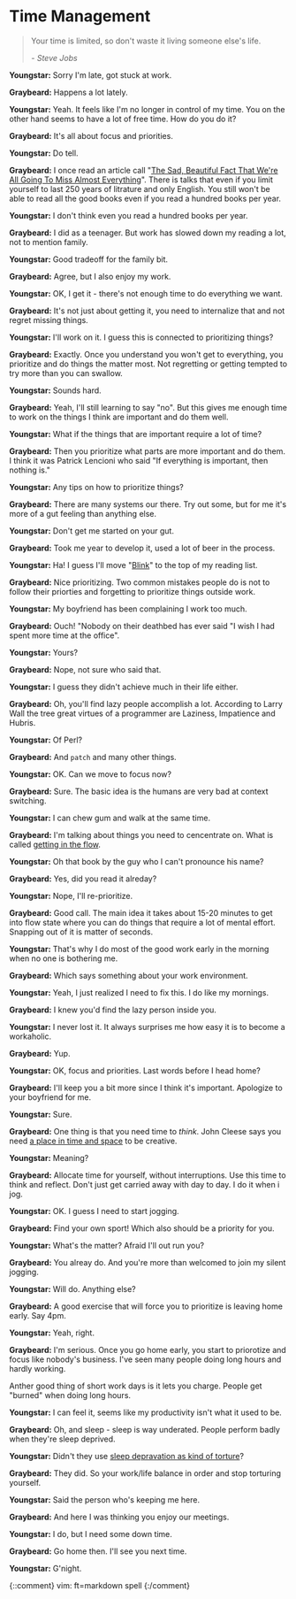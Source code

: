 # Time Management

> Your time is limited, so don't waste it living someone else's life.
>
>    *- Steve Jobs*

**Youngstar:** Sorry I'm late, got stuck at work.

**Graybeard:** Happens a lot lately.

**Youngstar:** Yeah. It feels like I'm no longer in control of my time. You on
the other hand seems to have a lot of free time. How do you do it?

**Graybeard:** It's all about focus and priorities.

**Youngstar:** Do tell.

**Graybeard:** I once read an article call "[The Sad, Beautiful Fact That We're
All Going To Miss Almost Everything][miss]". There is talks that even if you
limit yourself to last 250 years of litrature and only English. You still won't
be able to read all the good books even if you read a hundred books per year.

**Youngstar:** I don't think even you read a hundred books per year.

**Graybeard:** I did as a teenager. But work has slowed down my reading a lot,
not to mention family.

**Youngstar:** Good tradeoff for the family bit.

**Graybeard:** Agree, but I also enjoy my work.

**Youngstar:** OK, I get it - there's not enough time to do everything we want.

**Graybeard:** It's not just about getting it, you need to internalize that and
not regret missing things.

**Youngstar:** I'll work on it. I guess this is connected to prioritizing
things?

**Graybeard:** Exactly. Once you understand you won't get to everything, you
prioritize and do things the matter most. Not regretting or getting tempted to
try more than you can swallow.

**Youngstar:** Sounds hard.

**Graybeard:** Yeah, I'll still learning to say "no". But this gives me enough
time to work on the things I think are important and do them well.

**Youngstar:** What if the things that are important require a lot of time?

**Graybeard:** Then you prioritize what parts are more important and do them. I
think it was Patrick Lencioni who said "If everything is important, then nothing
is."

**Youngstar:** Any tips on how to prioritize things?

**Graybeard:** There are many systems our there. Try out some, but for me it's
more of a gut feeling than anything else.

**Youngstar:** Don't get me started on your gut.

**Graybeard:** Took me year to develop it, used a lot of beer in the process.

**Youngstar:** Ha! I guess I'll move "[Blink][blink]" to the top of my reading
list.

**Graybeard:** Nice prioritizing. Two common mistakes people do is not to follow
their priorties and forgetting to prioritize things outside work.

**Youngstar:** My boyfriend has been complaining I work too much.

**Graybeard:** Ouch! "Nobody on their deathbed has ever said "I wish I had spent
more time at the office".

**Youngstar:** Yours?

**Graybeard:** Nope, not sure who said that.

**Youngstar:** I guess they didn't achieve much in their life either.

**Graybeard:** Oh, you'll find lazy people accomplish a lot. According to Larry
Wall the tree great virtues of a programmer are Laziness, Impatience and Hubris.

**Youngstar:** Of Perl?

**Graybeard:** And `patch` and many other things.

**Youngstar:** OK. Can we move to focus now?

**Graybeard:** Sure. The basic idea is the humans are very bad at context
switching.

**Youngstar:** I can chew gum and walk at the same time.

**Graybeard:** I'm talking about things you need to cencentrate on. What is
called [getting in the flow][flow].

**Youngstar:** Oh that book by the guy who I can't pronounce his name?

**Graybeard:** Yes, did you read it alreday?

**Youngstar:** Nope, I'll re-prioritize.

**Graybeard:** Good call. The main idea it takes about 15-20 minutes to get into
flow state where you can do things that require a lot of mental effort. Snapping
out of it is matter of seconds.

**Youngstar:** That's why I do most of the good work early in the morning when
no one is bothering me.

**Graybeard:** Which says something about your work environment.

**Youngstar:** Yeah, I just realized I need to fix this. I do like my mornings.

**Graybeard:** I knew you'd find the lazy person inside you.

**Youngstar:** I never lost it. It always surprises me how easy it is to become
a workaholic.

**Graybeard:** Yup.

**Youngstar:** OK, focus and priorities. Last words before I head home?

**Graybeard:** I'll keep you a bit more since I think it's important. Apologize
to your boyfriend for me.

**Youngstar:** Sure.

**Graybeard:** One thing is that you need time to *think*. John Cleese says you
need [a place in time and space][cleese] to be creative.

**Youngstar:** Meaning?

**Graybeard:** Allocate time for yourself, without interruptions. Use this time
to think and reflect. Don't just get carried away with day to day. I do it when
i jog.

**Youngstar:** OK. I guess I need to start jogging.

**Graybeard:** Find your own sport! Which also should be a priority for you.

**Youngstar:** What's the matter? Afraid I'll out run you?

**Graybeard:** You alreay do. And you're more than welcomed to join my silent
jogging.

**Youngstar:** Will do. Anything else?

**Graybeard:** A good exercise that will force you to prioritize is leaving home
early. Say 4pm.

**Youngstar:** Yeah, right.

**Graybeard:** I'm serious. Once you go home early, you start to priorotize and
focus like nobody's business. I've seen many people doing long hours and hardly
working.

Anther good thing of short work days is it lets you charge. People get "burned"
when doing long hours.

**Youngstar:** I can feel it, seems like my productivity isn't what it used to
be.

**Graybeard:** Oh, and sleep - sleep is way underated. People perform badly when
they're sleep deprived.

**Youngstar:** Didn't they use [sleep depravation as kind of torture][sleep]?

**Graybeard:** They did. So your work/life balance in order and stop torturing
yourself.

**Youngstar:** Said the person who's keeping me here.

**Graybeard:** And here I was thinking you enjoy our meetings.

**Youngstar:** I do, but I need some down time.

**Graybeard:** Go home then. I'll see you next time.

**Youngstar:** G'night.


[blink]: http://www.amazon.com/Blink-The-Power-Thinking-Without/dp/0316010669
[cleese]: https://www.brainpickings.org/index.php/2012/04/12/john-cleese-on-creativity-1991/
[flow]: http://www.amazon.com/Flow-Sports-optimal-experiences-performances/dp/0880118768
[miss]: http://www.npr.org/sections/monkeysee/2011/04/21/135508305/the-sad-beautiful-fact-that-were-all-going-to-miss-almost-everything
[sleep]: http://sleepjunkies.com/features/sleep-deprivation-and-torture-a-brief-history/

{::comment}
vim: ft=markdown spell
{:/comment}
